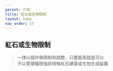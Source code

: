 ```yaml
---
parent: 介紹
title: 紅石或生物限制
layout: home
nav_order: 17
---
```


## **紅石或生物限制**
> 一律以插件做限制和調整，只要能用就是可以  
> 不以管理權限強拆特殊紅石建築或生物生成裝置